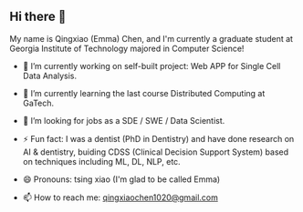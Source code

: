## Hi there 👋

My name is Qingxiao (Emma) Chen, and I'm currently a graduate student at Georgia Institute of Technology majored in Computer Science!

- 🔭 I’m currently working on self-built project: Web APP for Single Cell Data Analysis.
- 🌱 I’m currently learning the last course Distributed Computing at GaTech.
- 👯 I’m looking for jobs as a SDE / SWE / Data Scientist.

- ⚡ Fun fact: I was a dentist (PhD in Dentistry) and have done research on AI & dentistry, buiding CDSS (Clinical Decision Support System) based on techniques including ML, DL, NLP, etc.
- 😄 Pronouns: tsing xiao (I'm glad to be called Emma)
- 📫 How to reach me: qingxiaochen1020@gmail.com



<!--
**EMC2016/emc2016** is a ✨ _special_ ✨ repository because its `README.md` (this file) appears on your GitHub profile.

Here are some ideas to get you started:

- 🔭 I’m currently working on ...
- 🌱 I’m currently learning ...
- 👯 I’m looking to collaborate on ...
- 🤔 I’m looking for help with ...
- 💬 Ask me about ...
- 📫 How to reach me: ...
- 😄 Pronouns: ...
- ⚡ Fun fact: ...
-->
